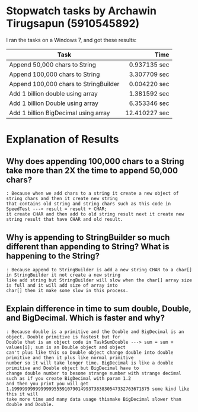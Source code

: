 # Stopwatch tasks by Archawin Tirugsapun (5910545892)

I ran the tasks on a Windows 7, and got these results:

Task                                  | Time
--------------------------------------|-------:
Append  50,000 chars to String        |  0.937135 sec
Append 100,000 chars to String        |  3.307709 sec
Append 100,000 chars to StringBuilder |  0.004220 sec
Add 1 billion double using array      |  1.381592 sec
Add 1 billion Double using array	  |  6.353346 sec
Add 1 billion BigDecimal using array  |  12.410227 sec

# Explanation of Results

## 	Why does appending 100,000 chars to a String take more than 2X the time to append 50,000 chars?

	: Because when we add chars to a string it create a new object of string chars and then it create new string
	that contains old string and string chars such as this code in SpeedTest ---> result = result + CHAR;
	it create CHAR and then add to old string result next it create new string result that have CHAR and old result.

## 	Why is appending to StringBuilder so much different than appending to String?  What is happening to the String?

	: Because append to StringBuilder is add a new string CHAR to a char[] in StringBuilder it not create a new string
	like add string but StringBuilder will slow when the char[] array size is full and it will add size of array into
	char[] then it make some slow in this process.

## 	Explain difference in time to sum double, Double, and BigDecimal.  Which is faster and why?

	: Because double is a primitive and the Double and BigDecimal is an object. Double primitive is fastest but for 
	Double that is an object code in TaskSumDouble ---> sum = sum + values[i]; sum is an Double object and object 
	can't plus like this so Double object change double into double primitive and then it plus like normal primitive
	number so it will take longer time. BigDecimal is like a double primitive and Double object but BigDecimal have to
	change double number to besome strange number with strange decimal such as if you create BigDecimal with param 1.2
	and then you print you will get 1.1999999999999999555910790149937383830547332763671875 some kind like this it will
	take more time and many data usage thismake BigDecimal slower than double and Double.
